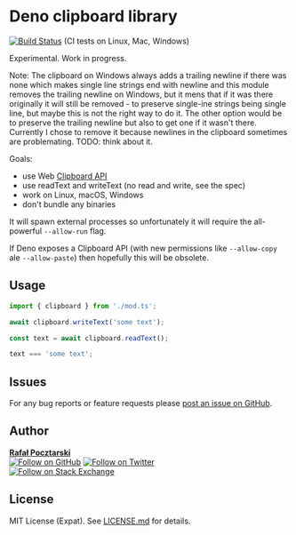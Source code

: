 Deno clipboard library
=

[![Build Status][actions-img]][actions-url] (CI tests on Linux, Mac, Windows)

Experimental. Work in progress.

Note: The clipboard on Windows always adds a trailing newline if there was none
which makes single line strings end with newline and this module removes the
trailing newline on Windows, but it mens that if it was there originally it will still
be removed - to preserve single-ine strings being single line, but maybe this is not the right
way to do it. The other option would be to preserve the trailing newline but also to get one
if it wasn't there. Currently I chose to remove it because newlines in the clipboard sometimes
are problemating. TODO: think about it.

Goals:

- use Web [Clipboard API](https://developer.mozilla.org/en-US/docs/Web/API/Clipboard)
- use readText and writeText (no read and write, see the spec)
- work on Linux, macOS, Windows
- don't bundle any binaries

It will spawn external processes so unfortunately
it will require the all-powerful `--allow-run` flag.

If Deno exposes a Clipboard API
(with new permissions like `--allow-copy` ale `--allow-paste`)
then hopefully this will be obsolete.

Usage
-

```ts
import { clipboard } from './mod.ts';

await clipboard.writeText('some text');

const text = await clipboard.readText();

text === 'some text';
```

Issues
-
For any bug reports or feature requests please
[post an issue on GitHub][issues-url].

Author
-
[**Rafał Pocztarski**](https://pocztarski.com/)
<br/>
[![Follow on GitHub][github-follow-img]][github-follow-url]
[![Follow on Twitter][twitter-follow-img]][twitter-follow-url]
<br/>
[![Follow on Stack Exchange][stackexchange-img]][stackoverflow-url]

License
-
MIT License (Expat). See [LICENSE.md](LICENSE.md) for details.

[github-url]: https://github.com/rsp/deno-clipboard
[readme-url]: https://github.com/rsp/deno-clipboard#readme
[issues-url]: https://github.com/rsp/deno-clipboard/issues
[license-url]: https://github.com/rsp/deno-clipboard/blob/master/LICENSE.md
[actions-url]: https://github.com/rsp/deno-clipboard/actions
[actions-img]: https://github.com/rsp/deno-clipboard/workflows/ci/badge.svg?branch=master&event=push
[travis-url]: https://travis-ci.org/rsp/deno-clipboard
[travis-img]: https://travis-ci.org/rsp/deno-clipboard.svg?branch=master
[snyk-url]: https://snyk.io/test/github/rsp/deno-clipboard
[snyk-img]: https://snyk.io/test/github/rsp/deno-clipboard/badge.svg
[david-url]: https://david-dm.org/rsp/deno-clipboard
[david-img]: https://david-dm.org/rsp/deno-clipboard/status.svg
[install-img]: https://nodei.co/npm/ende.png?compact=true
[downloads-img]: https://img.shields.io/npm/dt/ende.svg
[license-img]: https://img.shields.io/npm/l/ende.svg
[stats-url]: http://npm-stat.com/charts.html?package=ende
[github-follow-url]: https://github.com/rsp
[github-follow-img]: https://img.shields.io/github/followers/rsp.svg?style=social&logo=github&label=Follow
[twitter-follow-url]: https://twitter.com/intent/follow?screen_name=pocztarski
[twitter-follow-img]: https://img.shields.io/twitter/follow/pocztarski.svg?style=social&logo=twitter&label=Follow
[stackoverflow-url]: https://stackoverflow.com/users/613198/rsp
[stackexchange-url]: https://stackexchange.com/users/303952/rsp
[stackexchange-img]: https://stackexchange.com/users/flair/303952.png
